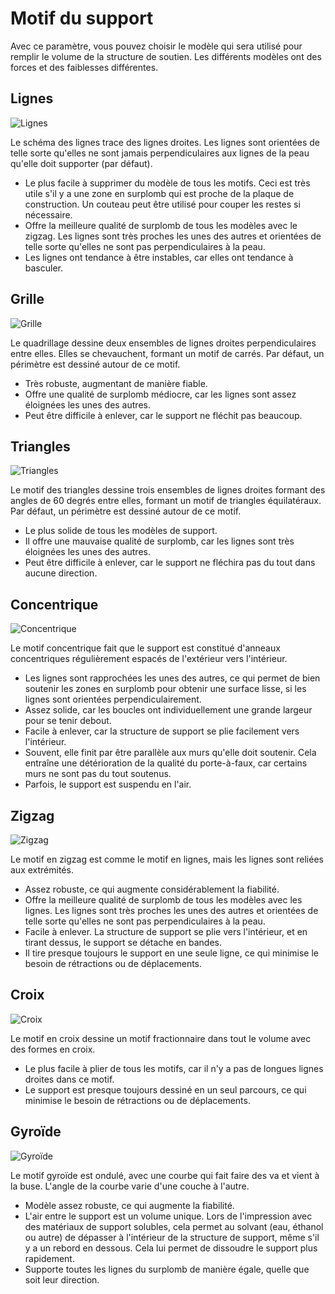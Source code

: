 Motif du support
====
Avec ce paramètre, vous pouvez choisir le modèle qui sera utilisé pour remplir le volume de la structure de soutien. Les différents modèles ont des forces et des faiblesses différentes.

Lignes
----
![Lignes](../../../articles/images/support_pattern_lines.png)

Le schéma des lignes trace des lignes droites. Les lignes sont orientées de telle sorte qu'elles ne sont jamais perpendiculaires aux lignes de la peau qu'elle doit supporter (par défaut).
* Le plus facile à supprimer du modèle de tous les motifs. Ceci est très utile s'il y a une zone en surplomb qui est proche de la plaque de construction. Un couteau peut être utilisé pour couper les restes si nécessaire.
* Offre la meilleure qualité de surplomb de tous les modèles avec le zigzag. Les lignes sont très proches les unes des autres et orientées de telle sorte qu'elles ne sont pas perpendiculaires à la peau.
* Les lignes ont tendance à être instables, car elles ont tendance à basculer.

Grille
----
![Grille](../../../articles/images/support_pattern_grid.png)

Le quadrillage dessine deux ensembles de lignes droites perpendiculaires entre elles. Elles se chevauchent, formant un motif de carrés. Par défaut, un périmètre est dessiné autour de ce motif.
* Très robuste, augmentant de manière fiable.
* Offre une qualité de surplomb médiocre, car les lignes sont assez éloignées les unes des autres.
* Peut être difficile à enlever, car le support ne fléchit pas beaucoup.

Triangles
----
![Triangles](../../../articles/images/support_pattern_triangles.png)

Le motif des triangles dessine trois ensembles de lignes droites formant des angles de 60 degrés entre elles, formant un motif de triangles équilatéraux. Par défaut, un périmètre est dessiné autour de ce motif.
* Le plus solide de tous les modèles de support.
* Il offre une mauvaise qualité de surplomb, car les lignes sont très éloignées les unes des autres.
* Peut être difficile à enlever, car le support ne fléchira pas du tout dans aucune direction.

Concentrique
----
![Concentrique](../../../articles/images/support_pattern_concentric.png)

Le motif concentrique fait que le support est constitué d'anneaux concentriques régulièrement espacés de l'extérieur vers l'intérieur.
* Les lignes sont rapprochées les unes des autres, ce qui permet de bien soutenir les zones en surplomb pour obtenir une surface lisse, si les lignes sont orientées perpendiculairement.
* Assez solide, car les boucles ont individuellement une grande largeur pour se tenir debout.
* Facile à enlever, car la structure de support se plie facilement vers l'intérieur.
* Souvent, elle finit par être parallèle aux murs qu'elle doit soutenir. Cela entraîne une détérioration de la qualité du porte-à-faux, car certains murs ne sont pas du tout soutenus.
* Parfois, le support est suspendu en l'air.

Zigzag
----
![Zigzag](../../../articles/images/support_pattern_zigzag.png)

Le motif en zigzag est comme le motif en lignes, mais les lignes sont reliées aux extrémités.
* Assez robuste, ce qui augmente considérablement la fiabilité.
* Offre la meilleure qualité de surplomb de tous les modèles avec les lignes. Les lignes sont très proches les unes des autres et orientées de telle sorte qu'elles ne sont pas perpendiculaires à la peau.
* Facile à enlever. La structure de support se plie vers l'intérieur, et en tirant dessus, le support se détache en bandes.
* Il tire presque toujours le support en une seule ligne, ce qui minimise le besoin de rétractions ou de déplacements.

Croix
----
![Croix](../../../articles/images/support_pattern_cross.png)

Le motif en croix dessine un motif fractionnaire dans tout le volume avec des formes en croix.
* Le plus facile à plier de tous les motifs, car il n'y a pas de longues lignes droites dans ce motif.
* Le support est presque toujours dessiné en un seul parcours, ce qui minimise le besoin de rétractions ou de déplacements.

<!--if cura_version >= 4.1-->
Gyroïde
----
![Gyroïde](../../../articles/images/support_pattern_gyroid.png)

Le motif gyroïde est ondulé, avec une courbe qui fait faire des va et vient à la buse. L'angle de la courbe varie d'une couche à l'autre.
* Modèle assez robuste, ce qui augmente la fiabilité.
* L'air entre le support est un volume unique. Lors de l'impression avec des matériaux de support solubles, cela permet au solvant (eau, éthanol ou autre) de dépasser à l'intérieur de la structure de support, même s'il y a un rebord en dessous. Cela lui permet de dissoudre le support plus rapidement.
* Supporte toutes les lignes du surplomb de manière égale, quelle que soit leur direction.
<!--endif-->


